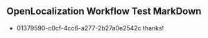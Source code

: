 ## OpenLocalization Workflow Test MarkDown
* 01379590-c0cf-4cc6-a277-2b27a0e2542c thanks!

<!--HONumber=Aug16_HO1-->


